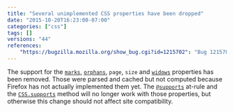 ```yaml
---
title: "Several unimplemented CSS properties have been dropped"
date: "2015-10-20T16:23:00-07:00"
categories: ["css"]
tags: []
versions: "44"
references:
    "https://bugzilla.mozilla.org/show_bug.cgi?id=1215702": "Bug 1215702 - remove backend-only CSS properties (marks, orphans, page, size, widows)"
---
```

The support for the [`marks`](https://developer.mozilla.org/en-US/docs/Web/CSS/%40page/marks), [`orphans`](https://developer.mozilla.org/en-US/docs/Web/CSS/orphans), `page`, `size` and [`widows`](https://developer.mozilla.org/en-US/docs/Web/CSS/widows) properties has been removed. Those were parsed and cached but not computed because Firefox has not actually implemented them yet. The [`@supports`](https://developer.mozilla.org/en-US/docs/Web/CSS/@supports) at-rule and the [`CSS.supports`](https://developer.mozilla.org/en-US/docs/Web/API/CSS/supports) method will no longer work with those properties, but otherwise this change should not affect site compatibility.
